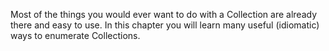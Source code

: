 Most of the things you would ever want to do with a Collection are already there and easy to use. In this chapter you will learn many useful (idiomatic) ways to enumerate Collections.